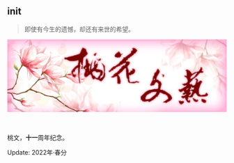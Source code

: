 ## init

> 即使有今生的遗憾，却还有来世的希望。

![](https://github.com/taohuawenyi/init/blob/master/Resource/thwy.jpg)

<br>

<!-- 
🎵 彩虹 - 乔楚熙
<audio id="audio" controls="controls">
    <source id="mp3" src="https://github.com/taohuawenyi/init/blob/master/Resource/caihong.mp3">
    Your browser does not support the Audio tag.
</audio>
 -->
 
桃文，**十一**周年纪念。

Update: 2022年·春分

